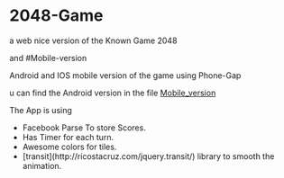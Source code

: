 # 2048-Game

a web nice version of the Known Game 2048


and #Mobile-version 

Android and IOS mobile version of the game using Phone-Gap

u can find the Android version in the file <a href="https://github.com/abdrmdn/2048-Game/tree/master/Mobile_version" >Mobile_version</a>

The App is using 
<ul>
<li>Facebook Parse To store Scores.</li>
<li>Has Timer for each turn.</li>
<li>Awesome colors for tiles.</li>
<li>[transit](http://ricostacruz.com/jquery.transit/) library to smooth the animation.</li>
</ul>

